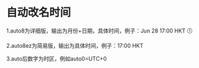 # 自动改名时间
1.auto8为详细版，输出为月份+日期，具体时间，例子：Jun 28 17:00 HKT 🕔

2.auto8ez为简易版，输出为具体时间，例子：17:00 HKT

3.auto后数字为时区，例如auto0=UTC+0
